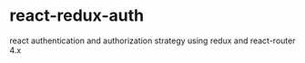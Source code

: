 # react-redux-auth
react authentication and authorization strategy using redux and react-router 4.x
